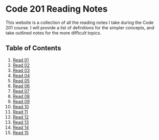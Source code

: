 # Code 201 Reading Notes
This website is a collection of all the reading notes I take during the Code 201 course.
I will provide a list of definitions for the simpler concepts, and take outlined notes for the more difficult topics.

## Table of Contents
1. [Read 01](https://github.com/AnvayB/reading-notes/blob/main/class-01.md)
2. [Read 02](https://github.com/AnvayB/reading-notes/blob/main/class-02.md)
3. [Read 03](https://github.com/AnvayB/reading-notes/blob/main/class-03.md)
4. [Read 04](https://github.com/AnvayB/reading-notes/blob/main/class-04.md)
5. [Read 05](https://github.com/AnvayB/reading-notes/blob/main/class-05.md)
6. [Read 06](https://github.com/AnvayB/reading-notes/blob/main/class-06.md)
7. [Read 07](https://github.com/AnvayB/reading-notes/blob/main/class-07.md)
8. [Read 08](https://github.com/AnvayB/reading-notes/blob/main/class-08.md)
9. [Read 09](https://github.com/AnvayB/reading-notes/blob/main/class-09.md)
10. [Read 10](https://github.com/AnvayB/reading-notes/blob/main/class-10.md)
11. [Read 11](https://github.com/AnvayB/reading-notes/blob/main/class-11.md)
12. [Read 12](https://github.com/AnvayB/reading-notes/blob/main/class-12.md)
13. [Read 13](https://github.com/AnvayB/reading-notes/blob/main/class-13.md)
14. [Read 14](https://github.com/AnvayB/reading-notes/blob/main/class-14.md)
15. [Read 15](https://github.com/AnvayB/reading-notes/blob/main/class-15.md)
